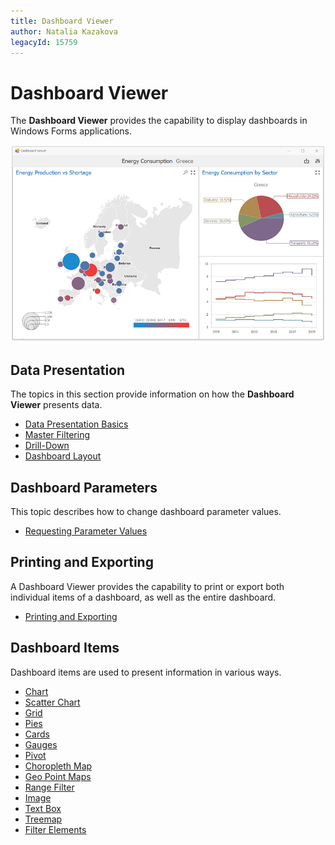 ```yaml
---
title: Dashboard Viewer
author: Natalia Kazakova
legacyId: 15759
---
```

# Dashboard Viewer
The **Dashboard Viewer** provides the capability to display dashboards in Windows Forms applications.

![WinViewerOverview](../images/img124551.png)

## Data Presentation
The topics in this section provide information on how the **Dashboard Viewer** presents data.
* [Data Presentation Basics ](dashboard-viewer/data-presentation/data-presentation-basics.md)
* [Master Filtering](dashboard-viewer/data-presentation/master-filtering.md)
* [Drill-Down](dashboard-viewer/data-presentation/drill-down.md)
* [Dashboard Layout](dashboard-viewer/data-presentation/dashboard-layout.md)

## Dashboard Parameters
This topic describes how to change dashboard parameter values.
* [Requesting Parameter Values](dashboard-viewer/dashboard-parameters/requesting-parameter-values.md)

## Printing and Exporting
A Dashboard Viewer provides the capability to print or export both individual items of a dashboard, as well as the entire dashboard.
* [Printing and Exporting](dashboard-viewer/printing-and-exporting.md)

## Dashboard Items
Dashboard items are used to present information in various ways.
* [Chart](dashboard-viewer/dashboard-items/chart.md)
* [Scatter Chart](dashboard-viewer/dashboard-items/scatter-chart.md)
* [Grid](dashboard-viewer/dashboard-items/grid.md)
* [Pies](dashboard-viewer/dashboard-items/pies.md)
* [Cards](dashboard-viewer/dashboard-items/cards.md)
* [Gauges](dashboard-viewer/dashboard-items/gauges.md)
* [Pivot](dashboard-viewer/dashboard-items/pivot.md)
* [Choropleth Map](dashboard-viewer/dashboard-items/choropleth-map.md)
* [Geo Point Maps](dashboard-viewer/dashboard-items/geo-point-maps.md)
* [Range Filter](dashboard-viewer/dashboard-items/range-filter.md)
* [Image](dashboard-viewer/dashboard-items/image.md)
* [Text Box](dashboard-viewer/dashboard-items/text-box.md)
* [Treemap](dashboard-viewer/dashboard-items/treemap.md)
* [Filter Elements](dashboard-viewer/dashboard-items/filter-elements.md)